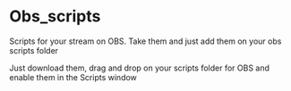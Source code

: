# Obs_scripts
Scripts for your stream on OBS. Take them and just add them on your obs scripts folder


Just download them, drag and drop on your scripts folder for OBS and enable them in the Scripts window
